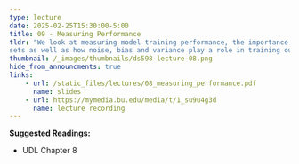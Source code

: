 ```yaml
---
type: lecture
date: 2025-02-25T15:30:00-5:00
title: 09 - Measuring Performance
tldr: "We look at measuring model training performance, the importance of test
sets as well as how noise, bias and variance play a role in training outcomes."
thumbnail: /_images/thumbnails/ds598-lecture-08.png
hide_from_announcments: true
links: 
    - url: /static_files/lectures/08_measuring_performance.pdf
      name: slides
    - url: https://mymedia.bu.edu/media/t/1_su9u4g3d
      name: lecture recording
---
```

**Suggested Readings:**
- UDL Chapter 8
